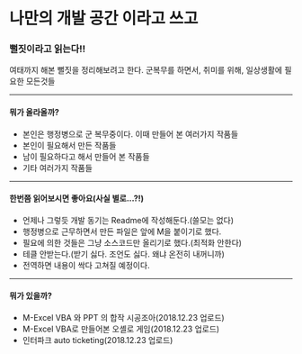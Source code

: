 # 나만의 개발 공간 이라고 쓰고
### 뻘짓이라고 읽는다!!

여태까지 해본 뻘짓을 정리해보려고 한다.
군복무를 하면서, 취미를 위해, 일상생활에 필요한 모든것들

---

#### 뭐가 올라올까?
* 본인은 행정병으로 군 복무중이다. 이때 만들어 본 여러가지 작품들
* 본인이 필요해서 만든 작품들
* 남이 필요하다고 해서 만들어 본 작품들
* 기타 여러가지 작품들
---

#### 한번쯤 읽어보시면 좋아요(사실 별로...?!)
* 언제나 그렇듯 개발 동기는 Readme에 작성해둔다.(쓸모는 없다)
* 행정병으로 근무하면서 만든 파일은 앞에 M을 붙이기로 했다.
* 필요에 의한 것들은 그냥 소스코드만 올리기로 했다.(최적화 안한다)
* 테클 안받는다.(받기 싫다. 조언도 싫다. 왜냐 온전히 내꺼니까)
* 전역하면 내용이 싹다 고쳐질 예정이다.
---

#### 뭐가 있을까?
* M-Excel VBA 와 PPT 의 합작 시공조아(2018.12.23 업로드)
* M-Excel VBA로 만들어본 오셸로 게임(2018.12.23 업로드)
* 인터파크 auto ticketing(2018.12.23 업로드)

